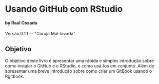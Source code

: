 # Usando GitHub com RStudio
#### by Raul Ossada

Versão 0.1.1 -- "Coruja Mal-lavada"



## Objetivo
O objetivo deste livro é apresentar uma rápida e simples introdução sobre como instalar o GitHub e o RStudio, e como usá-los em conjunto. Além de apresentar uma breve introdução sobre como criar um GitBook usando o Rgitbook.
